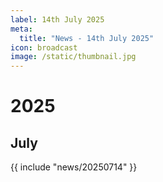 ```yaml
---
label: 14th July 2025
meta:
  title: "News - 14th July 2025"
icon: broadcast
image: /static/thumbnail.jpg
---
```


# 2025
## July

{{ include "news/20250714" }}